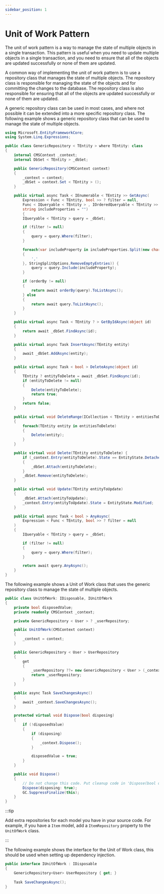 ```yaml
---
sidebar_position: 1
---
```


# Unit of Work Pattern

The unit of work pattern is a way to manage the state of multiple objects in a single transaction. This pattern is useful when you need to update multiple objects in a single transaction, and you need to ensure that all of the objects are updated successfully or none of them are updated.

A common way of implementing the unit of work pattern is to use a repository class that manages the state of multiple objects. The repository class is responsible for managing the state of the objects and for committing the changes to the database. The repository class is also responsible for ensuring that all of the objects are updated successfully or none of them are updated.

A generic repository class can be used in most cases, and where not possible it can be extended into a more specific repository class. The following example shows a generic repository class that can be used to manage the state of multiple objects.

```csharp title="GenericRepository.cs"
using Microsoft.EntityFrameworkCore;
using System.Linq.Expressions;

public class GenericRepository < TEntity > where TEntity: class 
{
    internal CMSContext _context;
    internal DbSet < TEntity > _dbSet;

    public GenericRepository(CMSContext context) 
    {
        _context = context;
        _dbSet = context.Set < TEntity > ();
    }

    public virtual async Task < IEnumerable < TEntity >> GetAsync(
        Expression < Func < TEntity, bool >> ? filter = null,
        Func < IQueryable < TEntity > , IOrderedQueryable < TEntity >> ? orderBy = null,
        string includeProperties = "") 
        {
        IQueryable < TEntity > query = _dbSet;

        if (filter != null) 
        {
            query = query.Where(filter);
        }

        foreach(var includeProperty in includeProperties.Split(new char[] 
        {
            ','
        }, StringSplitOptions.RemoveEmptyEntries)) {
            query = query.Include(includeProperty);
        }

        if (orderBy != null) 
        {
            return await orderBy(query).ToListAsync();
        } else 
        {
            return await query.ToListAsync();
        }
    }

    public virtual async Task < TEntity ? > GetByIdAsync(object id) 
    {
        return await _dbSet.FindAsync(id);
    }

    public virtual async Task InsertAsync(TEntity entity) 
    {
        await _dbSet.AddAsync(entity);
    }

    public virtual async Task < bool > DeleteAsync(object id) 
    {
        TEntity ? entityToDelete = await _dbSet.FindAsync(id);
        if (entityToDelete != null) 
        {
            Delete(entityToDelete);
            return true;
        }
        return false;
    }

    public virtual void DeleteRange(ICollection < TEntity > entitiesToDelete) 
    {
        foreach(TEntity entity in entitiesToDelete) 
        {
            Delete(entity);
        }
    }

    public virtual void Delete(TEntity entityToDelete) {
        if (_context.Entry(entityToDelete).State == EntityState.Detached) 
        {
            _dbSet.Attach(entityToDelete);
        }
        _dbSet.Remove(entityToDelete);
    }

    public virtual void Update(TEntity entityToUpdate) 
    {
        _dbSet.Attach(entityToUpdate);
        _context.Entry(entityToUpdate).State = EntityState.Modified;
    }

    public virtual async Task < bool > AnyAsync(
        Expression < Func < TEntity, bool >> ? filter = null
    ) 
    {
        IQueryable < TEntity > query = _dbSet;

        if (filter != null) 
        {
            query = query.Where(filter);
        }

        return await query.AnyAsync();
    }
}
```

The following example shows a Unit of Work class that uses the generic repository class to manage the state of multiple objects.

```csharp title="UnitOfWork.cs"
public class UnitOfWork: IDisposable, IUnitOfWork 
{
    private bool disposedValue;
    private readonly CMSContext _context;

    private GenericRepository < User > ? _userRepository;

    public UnitOfWork(CMSContext context) 
    {
        _context = context;
    }

    public GenericRepository < User > UserRepository 
    {
        get 
        {
            _userRepository ??= new GenericRepository < User > (_context);
            return _userRepository;
        }
    }

    public async Task SaveChangesAsync() 
    {
        await _context.SaveChangesAsync();
    }

    protected virtual void Dispose(bool disposing) 
    {
        if (!disposedValue) 
        {
            if (disposing) 
            {
                _context.Dispose();
            }

            disposedValue = true;
        }
    }

    public void Dispose() 
    {
        // Do not change this code. Put cleanup code in 'Dispose(bool disposing)' method
        Dispose(disposing: true);
        GC.SuppressFinalize(this);
    }
}
```

:::tip

Add extra repositories for each model you have in your source code. For example, if you have a `Item` model, add a `ItemRepository` property to the `UnitOfWork` class.

:::

The following example shows the interface for the Unit of Work class, this should be used when setting up dependency injection.

```csharp title="IUnitOfWork.cs"
public interface IUnitOfWork : IDisposable
{
    GenericRepository<User> UserRepository { get; }
        
    Task SaveChangesAsync();
}
```